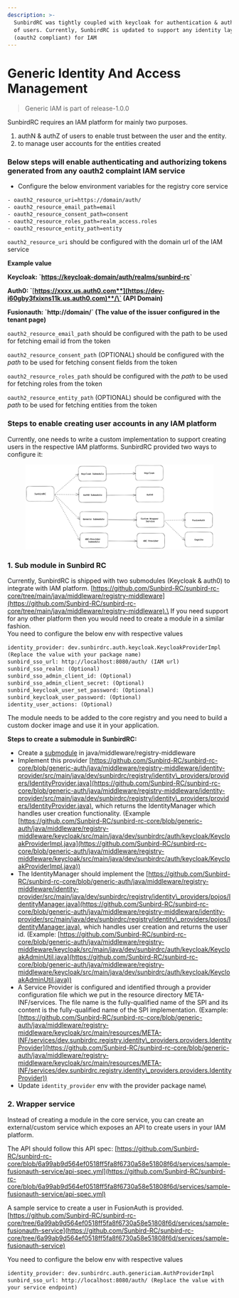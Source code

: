 ```yaml
---
description: >-
  SunbirdRC was tightly coupled with keycloak for authentication & authorization
  of users. Currently, SunbirdRC is updated to support any identity layer
  (oauth2 compliant) for IAM
---
```


# Generic Identity And Access Management

> Generic IAM is part of release-1.0.0

SunbirdRC requires an IAM platform for mainly two purposes.

1. authN & authZ of users to enable trust between the user and the entity.&#x20;
2. to manage user accounts for the entities created

### Below steps will enable authenticating and authorizing tokens generated from any oauth2 complaint IAM service&#x20;

* Configure the below environment variables for the registry core service

```
- oauth2_resource_uri=https://domain/auth/
- oauth2_resource_email_path=email
- oauth2_resource_consent_path=consent
- oauth2_resource_roles_path=realm_access.roles
- oauth2_resource_entity_path=entity
```

`oauth2_resource_uri` should be configured with the domain url of the IAM service

**Example value**

**Keycloak: \`**[**https://keycloak-domain/auth/realms/sunbird-rc**](https://demo-education-registry.xiv.in/auth/realms/sunbird-rc)**\`**

**Auth0: \`**[**https://xxxx.us.auth0.com**](https://dev-i60gby3fxixns11k.us.auth0.com)**/\` (API Domain)**

**Fusionauth: \`http://domain/\` (The value of the issuer configured in the tenant page)**

`oauth2_resource_email_path` should be configured  with the path to be used for fetching email id from the token

`oauth2_resource_consent_path` (OPTIONAL) should be configured  with the _path_ to be used for fetching consent fields from the token

`oauth2_resource_roles_path` should be configured with the _path_ to be used for fetching roles  from the token&#x20;

`oauth2_resource_entity_path` (OPTIONAL) should be configured with the _path_ to be used for fetching entities from the token

### Steps to enable creating user accounts in any IAM platform

Currently, one needs to write a custom implementation to support creating users in the respective IAM platforms. SunbirdRC provided two ways to configure it:

<figure><img src="../.gitbook/assets/image (1).png" alt=""><figcaption></figcaption></figure>

### **1. Sub module in Sunbird RC**

Currently, SunbirdRC is shipped with two submodules (Keycloak & auth0) to integrate with IAM platform. [https://github.com/Sunbird-RC/sunbird-rc-core/tree/main/java/middleware/registry-middleware](https://github.com/Sunbird-RC/sunbird-rc-core/tree/main/java/middleware/registry-middleware).\
If you need support for any other platform then you would need to create a module in a similar fashion.\
You need to configure the below env with respective values

```
identity_provider: dev.sunbirdrc.auth.keycloak.KeycloakProviderImpl (Replace the value with your package name)
sunbird_sso_url: http://localhost:8080/auth/ (IAM url)
sunbird_sso_realm: (Optional)
sunbird_sso_admin_client_id: (Optional)
sunbird_sso_admin_client_secret: (Optional)
sunbird_keycloak_user_set_password: (Optional)
sunbird_keycloak_user_password: (Optional)
identity_user_actions: (Optional)
```

The module needs to be added to the core registry and you need to build a custom docker image and use it in your application.

**Steps to create a submodule in SunbirdRC:**

* Create a [submodule](https://spring.io/guides/gs/multi-module/) in java/middleware/registry-middleware
* Implement this provider [https://github.com/Sunbird-RC/sunbird-rc-core/blob/generic-auth/java/middleware/registry-middleware/identity-provider/src/main/java/dev/sunbirdrc/registry/identity\_providers/providers/IdentityProvider.java](https://github.com/Sunbird-RC/sunbird-rc-core/blob/generic-auth/java/middleware/registry-middleware/identity-provider/src/main/java/dev/sunbirdrc/registry/identity\_providers/providers/IdentityProvider.java), which returns the IdentityManager which handles user creation functionality. (Example [https://github.com/Sunbird-RC/sunbird-rc-core/blob/generic-auth/java/middleware/registry-middleware/keycloak/src/main/java/dev/sunbirdrc/auth/keycloak/KeycloakProviderImpl.java](https://github.com/Sunbird-RC/sunbird-rc-core/blob/generic-auth/java/middleware/registry-middleware/keycloak/src/main/java/dev/sunbirdrc/auth/keycloak/KeycloakProviderImpl.java))
* The IdentityManager should implement the [https://github.com/Sunbird-RC/sunbird-rc-core/blob/generic-auth/java/middleware/registry-middleware/identity-provider/src/main/java/dev/sunbirdrc/registry/identity\_providers/pojos/IdentityManager.java](https://github.com/Sunbird-RC/sunbird-rc-core/blob/generic-auth/java/middleware/registry-middleware/identity-provider/src/main/java/dev/sunbirdrc/registry/identity\_providers/pojos/IdentityManager.java), which handles user creation and returns the user id. (Example: [https://github.com/Sunbird-RC/sunbird-rc-core/blob/generic-auth/java/middleware/registry-middleware/keycloak/src/main/java/dev/sunbirdrc/auth/keycloak/KeycloakAdminUtil.java](https://github.com/Sunbird-RC/sunbird-rc-core/blob/generic-auth/java/middleware/registry-middleware/keycloak/src/main/java/dev/sunbirdrc/auth/keycloak/KeycloakAdminUtil.java))
* A Service Provider is configured and identified through a provider configuration file which we put in the resource directory META-INF/services. The file name is the fully-qualified name of the SPI and its content is the fully-qualified name of the SPI implementation. (Example: [https://github.com/Sunbird-RC/sunbird-rc-core/blob/generic-auth/java/middleware/registry-middleware/keycloak/src/main/resources/META-INF/services/dev.sunbirdrc.registry.identity\_providers.providers.IdentityProvider](https://github.com/Sunbird-RC/sunbird-rc-core/blob/generic-auth/java/middleware/registry-middleware/keycloak/src/main/resources/META-INF/services/dev.sunbirdrc.registry.identity\_providers.providers.IdentityProvider))
* Update `identity_provider` env with the provider package name\


### **2. Wrapper service**

Instead of creating a module in the core service, you can create an external/custom service which exposes an API to create users in your IAM platform.

The API should follow this API spec: [https://github.com/Sunbird-RC/sunbird-rc-core/blob/6a99ab9d564ef0518ff5fa8f6730a58e51808f6d/services/sample-fusionauth-service/api-spec.yml](https://github.com/Sunbird-RC/sunbird-rc-core/blob/6a99ab9d564ef0518ff5fa8f6730a58e51808f6d/services/sample-fusionauth-service/api-spec.yml)

A sample service to create a user in FusionAuth is provided. [https://github.com/Sunbird-RC/sunbird-rc-core/tree/6a99ab9d564ef0518ff5fa8f6730a58e51808f6d/services/sample-fusionauth-service](https://github.com/Sunbird-RC/sunbird-rc-core/tree/6a99ab9d564ef0518ff5fa8f6730a58e51808f6d/services/sample-fusionauth-service)

You need to configure the below env with respective values

```
identity_provider: dev.sunbirdrc.auth.genericiam.AuthProviderImpl
sunbird_sso_url: http://localhost:8080/auth/ (Replace the value with your service endpoint)
```



